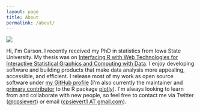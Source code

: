 ```yaml
---
layout: page
title: About
permalink: /about/
---
```


<span class="marginnote">
  <img src="http://i.imgur.com/lSvKY.jpg">
</span>

Hi, I'm Carson. I recently received my PhD in statistics from Iowa State University. My thesis was on [Interfacing R with Web Technologies for Interactive Statistical Graphics and Computing with Data](https://github.com/cpsievert/phd-thesis). I enjoy developing software and building products that make data analysis more appealing, accessible, and efficient. I release most of my work as open source software under [my GitHub profile](https://github.com/cpsievert) (I'm also currently the maintainer and [primary contributor](https://github.com/ropensci/plotly/graphs/contributors) to the R package [plotly](https://github.com/ropensci/plotly)). I'm always looking to learn from and collaborate with new people, so feel free to contact me via Twitter ([@cpsievert](https://twitter.com/cpsievert)) or email ([cpsievert1 AT gmail.com](mailto:cpsievert1@gmail.com)).